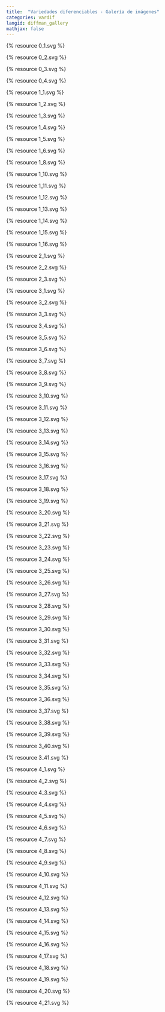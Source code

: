 ```yaml
---
title:  "Variedades diferenciables - Galería de imágenes"
categories: vardif
langid: diffman_gallery
mathjax: false
---
```



{% resource 0_1.svg %}

{% resource 0_2.svg %}

{% resource 0_3.svg %}

{% resource 0_4.svg %}

{% resource 1_1.svg %}

{% resource 1_2.svg %}

{% resource 1_3.svg %}

{% resource 1_4.svg %}

{% resource 1_5.svg %}

{% resource 1_6.svg %}

{% resource 1_8.svg %}

{% resource 1_10.svg %}

{% resource 1_11.svg %}

{% resource 1_12.svg %}

{% resource 1_13.svg %}

{% resource 1_14.svg %}

{% resource 1_15.svg %}

{% resource 1_16.svg %}

{% resource 2_1.svg %}

{% resource 2_2.svg %}

{% resource 2_3.svg %}

{% resource 3_1.svg %}

{% resource 3_2.svg %}

{% resource 3_3.svg %}

{% resource 3_4.svg %}

{% resource 3_5.svg %}

{% resource 3_6.svg %}

{% resource 3_7.svg %}

{% resource 3_8.svg %}

{% resource 3_9.svg %}

{% resource 3_10.svg %}

{% resource 3_11.svg %}

{% resource 3_12.svg %}

{% resource 3_13.svg %}

{% resource 3_14.svg %}

{% resource 3_15.svg %}

{% resource 3_16.svg %}

{% resource 3_17.svg %}

{% resource 3_18.svg %}

{% resource 3_19.svg %}

{% resource 3_20.svg %}

{% resource 3_21.svg %}

{% resource 3_22.svg %}

{% resource 3_23.svg %}

{% resource 3_24.svg %}

{% resource 3_25.svg %}

{% resource 3_26.svg %}

{% resource 3_27.svg %}

{% resource 3_28.svg %}

{% resource 3_29.svg %}

{% resource 3_30.svg %}

{% resource 3_31.svg %}

{% resource 3_32.svg %}

{% resource 3_33.svg %}

{% resource 3_34.svg %}

{% resource 3_35.svg %}

{% resource 3_36.svg %}

{% resource 3_37.svg %}

{% resource 3_38.svg %}

{% resource 3_39.svg %}

{% resource 3_40.svg %}

{% resource 3_41.svg %}

{% resource 4_1.svg %}

{% resource 4_2.svg %}

{% resource 4_3.svg %}

{% resource 4_4.svg %}

{% resource 4_5.svg %}

{% resource 4_6.svg %}

{% resource 4_7.svg %}

{% resource 4_8.svg %}

{% resource 4_9.svg %}

{% resource 4_10.svg %}

{% resource 4_11.svg %}

{% resource 4_12.svg %}

{% resource 4_13.svg %}

{% resource 4_14.svg %}

{% resource 4_15.svg %}

{% resource 4_16.svg %}

{% resource 4_17.svg %}

{% resource 4_18.svg %}

{% resource 4_19.svg %}

{% resource 4_20.svg %}

{% resource 4_21.svg %}